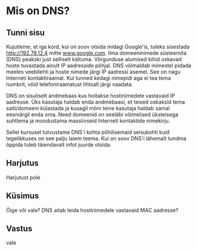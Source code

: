 # Mis on DNS?

## Tunni sisu

Kujutleme, et iga kord, kui on soov otsida midagi Google'is, tuleks sisestada http://192.78.12.4 mitte www.google.com. Ilma domeeninimede süsteemita (DNS) peakski just selliselt käituma. Võrgunduse alumised kihid oskavad hoste tuvastada ainult IP aadresside põhjal. DNS võimaldab inimestel pidada meeles veebilehti ja hoste nimede järgi IP aadressi asemel. See on nagu Interneti kontaktiraamat. Kui tunned kedagi nimepidi aga ei tea tema numbrit, võid telefoniraamatust lihtsalt järgi vaadata.

DNS on sisuliselt andmebaas kus hoitakse hostinimedele vastavaid IP aadresse. Üks kasutaja haldab enda andmebaasi, et teised oskaksid tema saiti/domeeni külastada ja kusagil mõni teine kasutaja haldab samal eesmärgil enda oma. Need domeenid on seeläbi võimelised üksteisega suhtlema ja moodustama massiivseid Interneti kontaktide nimekirju.

Sellel kursusel tutvustame DNS'i kohta põhilisemaid seisukohti kuid tegelikkuses on see palju laiem teema. Kui on soov DNS'i lähemalt tundma õppida tuleb täiendavalt infot juurde otsida.

## Harjutus

Harjutust pole

## Küsimus

Õige või vale? DNS aitab leida hostinimedele vastavaid MAC aadresse?

## Vastus

vale
